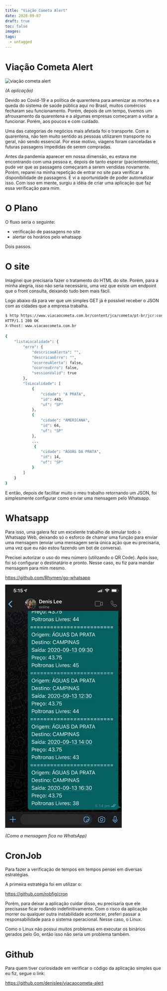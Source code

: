 ```yaml
---
title: "Viação Cometa Alert"
date: 2020-09-07
draft: true
toc: false
images:
tags: 
  - untagged
---
```


# Viação Cometa Alert

![viação cometa alert](post-004-cover.webp)

*(A aplicação)*

Devido ao Covid-19 e a política de quarentena para amenizar as mortes e a queda do sistema de saúde pública aqui no Brasil, muitos comércios fecharam seu funcionamento. Porém, depois de um tempo, tivemos um afrouxamento da quarentena e a algumas empresas começaram a voltar a funcionar. Porém, aos poucos e com cuidado.

Uma das categorias de negócios mais afetada foi o transporte. Com a quarentena, não tem muito sentido as pessoas utilizarem transporte no geral, não sendo essencial. Por esse motivo, viagens foram canceladas e futuras passagens impedidas de serem compradas.

Antes da pandemia aparecer em nossa dimensão, eu estava me encontrando com uma pessoa e, depois de tanto esperar (pacientemente), pude ver que as passagens começaram a serem vendidas novamente. Porém, reparei na minha repetição de entrar no site para verificar a disponibilidade de passagens. E vi a oportunidade de poder automatizar isso. Com isso em mente, surgiu a idéia de criar uma aplicação que faz essa verificação para mim.

# O Plano

O fluxo seria o seguinte:

- verificação de passagens no site
- alertar os horários pelo whatsapp

Dois passos.

# O site

Imaginei que precisaria fazer o tratamento do HTML do site. Porém, para a minha alegria, isso não seria necessário, uma vez que existe um endpoint que o front consulta, deixando tudo bem mais fácil.

Logo abaixo dá para ver que um simples GET já é possível receber o JSON com as cidades que a empresa trabalha.

``` sh
$ http https://www.viacaocometa.com.br/content/jca/cometa/pt-br/jcr:content.getDestinos.json?origem=467
HTTP/1.1 200 OK
X-Vhost: www.viacaocometa.com.br

{
    "listaLocalidade": {
        "erro": {
            "descricaoAlerta": "",
            "descricaoErro": "",
            "ocorreuAlerta": false,
            "ocorreuErro": false,
            "sessionValid": true
        },
        "lsLocalidade": [
            {
                "cidade": "A PRATA",
                "id": 443,
                "uf": "SP"
            },
            {
                "cidade": "AMERICANA",
                "id": 64,
                "uf": "SP"
            },
            ...
             {
                "cidade": "ÁGUAS DA PRATA",
                "id": 14,
                "uf": "SP"
            }
        ]
    }
}
```

E então, depois de facilitar muito o meu trabalho retornando um JSON, foi simplesmente configurar como enviar uma mensagem pelo Whatsapp.

# Whatsapp

Para isso, uma galera fez um excelente trabalho de simular todo o Whatsapp Web, deixando só o esforco de chamar uma função para enviar uma mensagem (enviar uma mensagem seria única ação que eu precisaria, uma vez que eu não estou fazendo um bot de conversa).

Precisei autorizar o uso do meu número (utilizando o QR Code). Após isso, foi só configurar o destinatário e pronto. Nesse caso, eu fiz para mandar mensagem para mim mesmo.

https://github.com/Rhymen/go-whatsapp

![mensagem no whatsapp](post-004-msg.webp)

*(Como a mensagem fica no WhatsApp)*

# CronJob

Para fazer a verificação de tempos em tempos pensei em diversas estratégias.

A primeira estratégia foi em utilizar o:

https://github.com/robfig/cron

Porém, para deixar a aplicação cuidar disso, eu precisaria que ele precisasse ficar rodando indefinitivamente. Com o risco da aplicação morrer ou qualquer outra instabilidade acontecer, preferi passar a responsabilidade para o sistema operacional. Nesse caso, o Linux.

Como o Linux não possui muitos problemas em executar os binários gerados pelo Go, então isso não seria um problema também.

# Github

Para quem tiver curiosidade em verificar o código da aplicação simples que eu fiz, segue o link:

https://github.com/denislee/viacaocometa-alert


